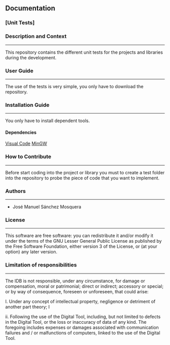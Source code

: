
## Documentation

### [Unit Tests]
### Description and Context
---
This repository contains the different unit tests for the projects and libraries during the development.

### User Guide
---
The use of the tests is very simple, you only have to download the repository.
 	
### Installation Guide
---
You only have to install dependent tools.

#### Dependencies

[Visual Code](https://code.visualstudio.com/Download)
[MinGW](http://mingw-w64.org/doku.php)

### How to Contribute
---
Before start coding into the project or library you must to create a test folder into the repository to probe the piece of code that you want to implement.

### Authors
---
* José Manuel Sánchez Mosquera

### License 
---
This software are free software: you can redistribute it and/or modify it under the terms of the GNU Lesser General Public License as published by the Free Software Foundation, either version 3 of the License, or
(at your option) any later version.

### Limitation of responsibilities
---

The IDB is not responsible, under any circumstance, for damage or compensation, moral or patrimonial; direct or indirect; accessory or special; or by way of consequence, foreseen or unforeseen, that could arise:

I. Under any concept of intellectual property, negligence or detriment of another part theory; I

ii. Following the use of the Digital Tool, including, but not limited to defects in the Digital Tool, or the loss or inaccuracy of data of any kind. The foregoing includes expenses or damages associated with communication failures and / or malfunctions of computers, linked to the use of the Digital Tool.
